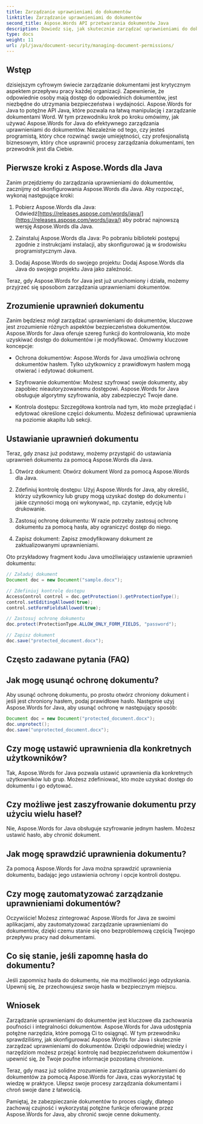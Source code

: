```yaml
---
title: Zarządzanie uprawnieniami do dokumentów
linktitle: Zarządzanie uprawnieniami do dokumentów
second_title: Aspose.Words API przetwarzania dokumentów Java
description: Dowiedz się, jak skutecznie zarządzać uprawnieniami do dokumentów za pomocą Aspose.Words for Java. Ten kompleksowy przewodnik zawiera instrukcje krok po kroku i przykłady kodu źródłowego.
type: docs
weight: 11
url: /pl/java/document-security/managing-document-permissions/
---
```


## Wstęp

dzisiejszym cyfrowym świecie zarządzanie dokumentami jest krytycznym aspektem przepływu pracy każdej organizacji. Zapewnienie, że odpowiednie osoby mają dostęp do odpowiednich dokumentów, jest niezbędne do utrzymania bezpieczeństwa i wydajności. Aspose.Words for Java to potężne API Java, które pozwala na łatwą manipulację i zarządzanie dokumentami Word. W tym przewodniku krok po kroku omówimy, jak używać Aspose.Words for Java do efektywnego zarządzania uprawnieniami do dokumentów. Niezależnie od tego, czy jesteś programistą, który chce rozwinąć swoje umiejętności, czy profesjonalistą biznesowym, który chce usprawnić procesy zarządzania dokumentami, ten przewodnik jest dla Ciebie.

## Pierwsze kroki z Aspose.Words dla Java

Zanim przejdziemy do zarządzania uprawnieniami do dokumentów, zacznijmy od skonfigurowania Aspose.Words dla Java. Aby rozpocząć, wykonaj następujące kroki:

1.  Pobierz Aspose.Words dla Java: Odwiedź[https://releases.aspose.com/words/java/](https://releases.aspose.com/words/java/) aby pobrać najnowszą wersję Aspose.Words dla Java.

2. Zainstaluj Aspose.Words dla Java: Po pobraniu biblioteki postępuj zgodnie z instrukcjami instalacji, aby skonfigurować ją w środowisku programistycznym Java.

3. Dodaj Aspose.Words do swojego projektu: Dodaj Aspose.Words dla Java do swojego projektu Java jako zależność.

Teraz, gdy Aspose.Words for Java jest już uruchomiony i działa, możemy przyjrzeć się sposobom zarządzania uprawnieniami dokumentów.

## Zrozumienie uprawnień dokumentu

Zanim będziesz mógł zarządzać uprawnieniami do dokumentów, kluczowe jest zrozumienie różnych aspektów bezpieczeństwa dokumentów. Aspose.Words for Java oferuje szereg funkcji do kontrolowania, kto może uzyskiwać dostęp do dokumentów i je modyfikować. Omówmy kluczowe koncepcje:

- Ochrona dokumentów: Aspose.Words for Java umożliwia ochronę dokumentów hasłem. Tylko użytkownicy z prawidłowym hasłem mogą otwierać i edytować dokument.

- Szyfrowanie dokumentów: Możesz szyfrować swoje dokumenty, aby zapobiec nieautoryzowanemu dostępowi. Aspose.Words for Java obsługuje algorytmy szyfrowania, aby zabezpieczyć Twoje dane.

- Kontrola dostępu: Szczegółowa kontrola nad tym, kto może przeglądać i edytować określone części dokumentu. Możesz definiować uprawnienia na poziomie akapitu lub sekcji.

## Ustawianie uprawnień dokumentu

Teraz, gdy znasz już podstawy, możemy przystąpić do ustawiania uprawnień dokumentu za pomocą Aspose.Words dla Java.

1. Otwórz dokument: Otwórz dokument Word za pomocą Aspose.Words dla Java.

2. Zdefiniuj kontrolę dostępu: Użyj Aspose.Words for Java, aby określić, którzy użytkownicy lub grupy mogą uzyskać dostęp do dokumentu i jakie czynności mogą oni wykonywać, np. czytanie, edycję lub drukowanie.

3. Zastosuj ochronę dokumentu: W razie potrzeby zastosuj ochronę dokumentu za pomocą hasła, aby ograniczyć dostęp do niego.

4. Zapisz dokument: Zapisz zmodyfikowany dokument ze zaktualizowanymi uprawnieniami.

Oto przykładowy fragment kodu Java umożliwiający ustawienie uprawnień dokumentu:

```java
// Załaduj dokument
Document doc = new Document("sample.docx");

// Zdefiniuj kontrolę dostępu
AccessControl control = doc.getProtection().getProtectionType();
control.setEditingAllowed(true);
control.setFormFieldsAllowed(true);

// Zastosuj ochronę dokumentu
doc.protect(ProtectionType.ALLOW_ONLY_FORM_FIELDS, "password");

// Zapisz dokument
doc.save("protected_document.docx");
```

## Często zadawane pytania (FAQ)

## Jak mogę usunąć ochronę dokumentu?

Aby usunąć ochronę dokumentu, po prostu otwórz chroniony dokument i jeśli jest chroniony hasłem, podaj prawidłowe hasło. Następnie użyj Aspose.Words for Java, aby usunąć ochronę w następujący sposób:

```java
Document doc = new Document("protected_document.docx");
doc.unprotect();
doc.save("unprotected_document.docx");
```

## Czy mogę ustawić uprawnienia dla konkretnych użytkowników?

Tak, Aspose.Words for Java pozwala ustawić uprawnienia dla konkretnych użytkowników lub grup. Możesz zdefiniować, kto może uzyskać dostęp do dokumentu i go edytować.

## Czy możliwe jest zaszyfrowanie dokumentu przy użyciu wielu haseł?

Nie, Aspose.Words for Java obsługuje szyfrowanie jednym hasłem. Możesz ustawić hasło, aby chronić dokument.

## Jak mogę sprawdzić uprawnienia dokumentu?

Za pomocą Aspose.Words for Java można sprawdzić uprawnienia dokumentu, badając jego ustawienia ochrony i opcje kontroli dostępu.

## Czy mogę zautomatyzować zarządzanie uprawnieniami dokumentów?

Oczywiście! Możesz zintegrować Aspose.Words for Java ze swoimi aplikacjami, aby zautomatyzować zarządzanie uprawnieniami do dokumentów, dzięki czemu stanie się ono bezproblemową częścią Twojego przepływu pracy nad dokumentami.

## Co się stanie, jeśli zapomnę hasła do dokumentu?

Jeśli zapomnisz hasła do dokumentu, nie ma możliwości jego odzyskania. Upewnij się, że przechowujesz swoje hasła w bezpiecznym miejscu.

## Wniosek

Zarządzanie uprawnieniami do dokumentów jest kluczowe dla zachowania poufności i integralności dokumentów. Aspose.Words for Java udostępnia potężne narzędzia, które pomogą Ci to osiągnąć. W tym przewodniku sprawdziliśmy, jak skonfigurować Aspose.Words for Java i skutecznie zarządzać uprawnieniami do dokumentów. Dzięki odpowiedniej wiedzy i narzędziom możesz przejąć kontrolę nad bezpieczeństwem dokumentów i upewnić się, że Twoje poufne informacje pozostaną chronione.

Teraz, gdy masz już solidne zrozumienie zarządzania uprawnieniami do dokumentów za pomocą Aspose.Words for Java, czas wykorzystać tę wiedzę w praktyce. Ulepsz swoje procesy zarządzania dokumentami i chroń swoje dane z łatwością.

Pamiętaj, że zabezpieczanie dokumentów to proces ciągły, dlatego zachowaj czujność i wykorzystaj potężne funkcje oferowane przez Aspose.Words for Java, aby chronić swoje cenne dokumenty.